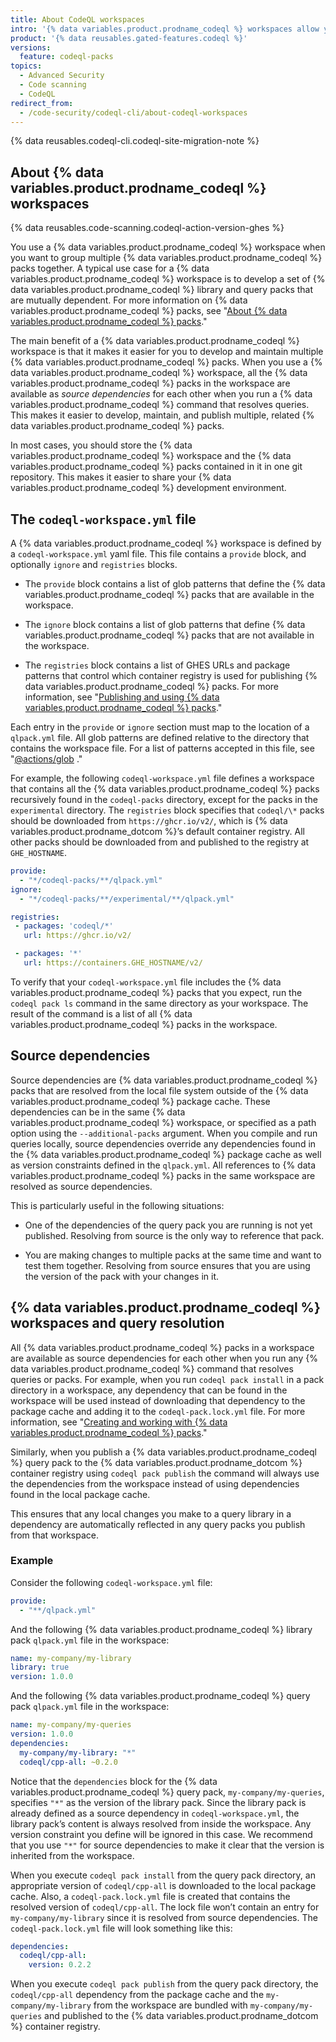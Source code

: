 ```yaml
---
title: About CodeQL workspaces
intro: '{% data variables.product.prodname_codeql %} workspaces allow you to develop and maintain a group of {% data variables.product.prodname_codeql %} packs that depend on each other.'
product: '{% data reusables.gated-features.codeql %}'
versions:
  feature: codeql-packs
topics:
  - Advanced Security
  - Code scanning
  - CodeQL
redirect_from:
  - /code-security/codeql-cli/about-codeql-workspaces
---
```


{% data reusables.codeql-cli.codeql-site-migration-note %}

## About {% data variables.product.prodname_codeql %} workspaces

{% data reusables.code-scanning.codeql-action-version-ghes %}

You use a {% data variables.product.prodname_codeql %} workspace when you want to group multiple {% data variables.product.prodname_codeql %} packs together. A typical use case for a {% data variables.product.prodname_codeql %} workspace is to develop a set of {% data variables.product.prodname_codeql %} library and query packs that are mutually dependent. For more information on {% data variables.product.prodname_codeql %} packs, see "[About {% data variables.product.prodname_codeql %} packs](/code-security/codeql-cli/codeql-cli-reference/about-codeql-packs)."

The main benefit of a {% data variables.product.prodname_codeql %} workspace is that it makes it easier for you to develop and maintain multiple {% data variables.product.prodname_codeql %} packs. When you use a {% data variables.product.prodname_codeql %} workspace, all the {% data variables.product.prodname_codeql %} packs in the workspace are available as *source dependencies* for each other when you run a {% data variables.product.prodname_codeql %} command that resolves queries. This makes it easier to develop, maintain, and publish multiple, related {% data variables.product.prodname_codeql %} packs.

In most cases, you should store the {% data variables.product.prodname_codeql %} workspace and the {% data variables.product.prodname_codeql %} packs contained in it in one git repository. This makes it easier to share your {% data variables.product.prodname_codeql %} development environment.

## The `codeql-workspace.yml` file

A {% data variables.product.prodname_codeql %} workspace is defined by a `codeql-workspace.yml` yaml file. This file contains a `provide` block, and optionally `ignore` and `registries` blocks.

- The `provide` block contains a list of glob patterns that define the {% data variables.product.prodname_codeql %} packs that are available in the workspace.

- The `ignore` block contains a list of glob patterns that define {% data variables.product.prodname_codeql %} packs that are not available in the workspace.

- The `registries` block contains a list of GHES URLs and package patterns that control which container registry is used for publishing {% data variables.product.prodname_codeql %} packs. For more information, see "[Publishing and using {% data variables.product.prodname_codeql %} packs](/code-security/codeql-cli/using-the-codeql-cli/publishing-and-using-codeql-packs#working-with-codeql-packs-on-ghes)."

Each entry in the `provide` or `ignore` section must map to the location of a `qlpack.yml` file. All glob patterns are defined relative to the directory that contains the workspace file. For a list of patterns accepted in this file, see "[@actions/glob](https://github.com/actions/toolkit/tree/main/packages/glob#patterns) ."

For example, the following `codeql-workspace.yml` file defines a workspace that contains all the {% data variables.product.prodname_codeql %} packs recursively found in the `codeql-packs` directory, except for the packs in the `experimental` directory. The `registries` block specifies that `codeql/\*` packs should be downloaded from `https://ghcr.io/v2/`, which is {% data variables.product.prodname_dotcom %}’s default container registry. All other packs should be downloaded from and published to the registry at `GHE_HOSTNAME`.

```yaml
provide:
  - "*/codeql-packs/**/qlpack.yml"
ignore:
  - "*/codeql-packs/**/experimental/**/qlpack.yml"

registries:
 - packages: 'codeql/*'
   url: https://ghcr.io/v2/

 - packages: '*'
   url: https://containers.GHE_HOSTNAME/v2/
```

To verify that your `codeql-workspace.yml` file includes the {% data variables.product.prodname_codeql %} packs that you expect, run the `codeql pack ls` command in the same directory as your workspace. The result of the command is a list of all {% data variables.product.prodname_codeql %} packs in the workspace.

## Source dependencies

Source dependencies are {% data variables.product.prodname_codeql %} packs that are resolved from the local file system outside of the {% data variables.product.prodname_codeql %} package cache. These dependencies can be in the same {% data variables.product.prodname_codeql %} workspace, or specified as a path option using the `--additional-packs` argument. When you compile and run queries locally, source dependencies override any dependencies found in the {% data variables.product.prodname_codeql %} package cache as well as version constraints defined in the `qlpack.yml`. All references to {% data variables.product.prodname_codeql %} packs in the same workspace are resolved as source dependencies.

This is particularly useful in the following situations:

- One of the dependencies of the query pack you are running is not yet published. Resolving from source is the only way to reference that pack.

- You are making changes to multiple packs at the same time and want to test them together. Resolving from source ensures that you are using the version of the pack with your changes in it.

## {% data variables.product.prodname_codeql %} workspaces and query resolution

All {% data variables.product.prodname_codeql %} packs in a workspace are available as source dependencies for each other when you run any {% data variables.product.prodname_codeql %} command that resolves queries or packs. For example, when you run `codeql pack install` in a pack directory in a workspace, any dependency that can be found in the workspace will be used instead of downloading that dependency to the package cache and adding it to the `codeql-pack.lock.yml` file. For more information, see "[Creating and working with {% data variables.product.prodname_codeql %} packs](/code-security/codeql-cli/using-the-codeql-cli/creating-and-working-with-codeql-packs#adding-and-installing-dependencies)."

Similarly, when you publish a {% data variables.product.prodname_codeql %} query pack to the {% data variables.product.prodname_dotcom %} container registry using  `codeql pack publish` the command will always use the dependencies from the workspace instead of using dependencies found in the local package cache.

This ensures that any local changes you make to a query library in a dependency are automatically reflected in any query packs you publish from that workspace.

### Example

Consider the following `codeql-workspace.yml` file:

```yaml
provide:
  - "**/qlpack.yml"
```

And the following {% data variables.product.prodname_codeql %} library pack `qlpack.yml` file in the workspace:

```yaml
name: my-company/my-library
library: true
version: 1.0.0
```

And the following {% data variables.product.prodname_codeql %} query pack `qlpack.yml` file in the workspace:

```yaml
name: my-company/my-queries
version: 1.0.0
dependencies:
  my-company/my-library: "*"
  codeql/cpp-all: ~0.2.0
```

Notice that the `dependencies` block for the {% data variables.product.prodname_codeql %} query pack, `my-company/my-queries`, specifies  `"*"` as the version of the library pack. Since the library pack is already defined as a source dependency in `codeql-workspace.yml`, the library pack’s content is always resolved from inside the workspace. Any version constraint you define will be ignored in this case. We recommend that you use `"*"` for source dependencies to make it clear that the version is inherited from the workspace.

When you execute `codeql pack install` from the query pack directory, an appropriate version of `codeql/cpp-all` is downloaded to the local package cache. Also, a `codeql-pack.lock.yml` file is created that contains the resolved version of `codeql/cpp-all`. The lock file won’t contain an entry for `my-company/my-library` since it is resolved from source dependencies. The `codeql-pack.lock.yml` file will look something like this:

```yaml
dependencies:
  codeql/cpp-all:
    version: 0.2.2
```

When you execute `codeql pack publish` from the query pack directory, the `codeql/cpp-all` dependency from the package cache and the `my-company/my-library` from the workspace are bundled with `my-company/my-queries` and published to the {% data variables.product.prodname_dotcom %} container registry.
